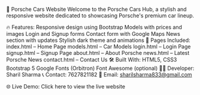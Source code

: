 🚗 Porsche Cars Website
Welcome to the Porsche Cars Hub, a stylish and responsive website dedicated to showcasing Porsche's premium car lineup.

🔥 Features:
Responsive design using Bootstrap
Models with prices and images
Login and Signup forms
Contact form with Google Maps
News section with updates
Stylish dark theme and animations
📁 Pages Included:
index.html – Home Page
models.html – Car Models
login.html – Login Page
signup.html – Signup Page
about.html – About Porsche
news.html – Latest Porsche News
contact.html – Contact Us
🛠️ Built With:
HTML5, CSS3
Bootstrap 5
Google Fonts (Orbitron)
Font Awesome (optional)
👨‍💻 Developer:
Sharil Sharma
📞 Contact: 7627821182
📧 Email: sharilsharma833@gmail.com

🌐 Live Demo:
Click here to view the live website
